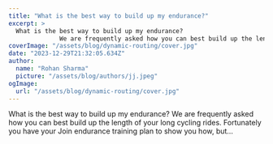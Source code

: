 ```yaml
---
title: "What is the best way to build up my endurance?"
excerpt: >
  What is the best way to build up my endurance?
              We are frequently asked how you can best build up the length of your long cycling rides. Fortunately you have your Join endurance training pl
coverImage: "/assets/blog/dynamic-routing/cover.jpg"
date: "2023-12-29T21:32:05.634Z"
author:
  name: "Rohan Sharma"
  picture: "/assets/blog/authors/jj.jpeg"
ogImage:
  url: "/assets/blog/dynamic-routing/cover.jpg"
---
```


What is the best way to build up my endurance?
            We are frequently asked how you can best build up the length of your long cycling rides. Fortunately you have your Join endurance training plan to show you how, but…
